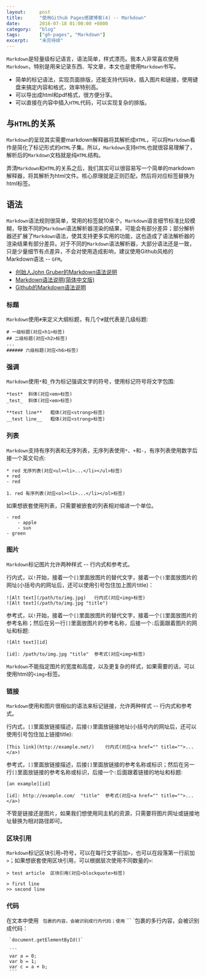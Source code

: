 ```yaml
---
layout:     post
title:      "使用Github Pages搭建博客(4) -- Markdown"
date:       2016-07-18 01:00:00 +0800
category:   "blog"
tags:       ["gh-pages", "Markdown"]
excerpt:    "未完待续"
---
```


`Markdown`是轻量级标记语言，语法简单，样式漂亮。我本人非常喜欢使用`Markdown`，特别是用来记录东西、写文章，本文也是使用`Markdown`书写。

- 简单的标记语法，实现页面排版，还能支持代码块，插入图片和链接，使用键盘来搞定内容和格式，效率特别高。
- 可以导出成html和pdf格式，很方便分享。
- 可以直接在内容中插入`HTML`代码，可以实现复杂的排版。

## 与`HTML`的关系

`Markdown`的呈现其实需要markdown解释器将其解析成`HTML`，可以将`Markdown`看作是简化了标记形式的`HTML`子集。所以，`Markdown`支持`HTML`也就很容易理解了，解析后的`Markdown`文档就是纯`HTML`结构。

弄清`Markdown`和`HTML`的关系之后，我们其实可以很容易写一个简单的markdown解释器，将其解析为html文件。核心原理就是正则匹配，然后将对应标签替换为html标签。

## 语法

`Markdown`语法规则很简单，常用的标签就10来个。`Markdown`语言细节标准比较模糊，导致不同的`Markdown`语法解析器渲染的结果，可能会有部分差异；部分解析器还扩展了`Markdown`语法，使其支持更多实用的功能，这也造成了语法解析器的渲染结果有部分差异。对于不同的`Markdown`语法解析器，大部分语法还是一致，只是少量细节有点差异，不会对使用造成影响，建议使用Github风格的Markdown语法 -- `GFM`。

- [创始人John Gruber的Markdown语法说明](http://daringfireball.net/projects/markdown/syntax)
- [Markdown语法说明(简体中文版)](http://wowubuntu.com/markdown/)
- [Github的Markdown语法说明](https://guides.github.com/features/mastering-markdown/#GitHub-flavored-markdown)

### 标题

`Markdown`使用`#`来定义大纲标题，有几个`#`就代表是几级标题:

```
# 一级标题(对应<h1>标签)
## 二级标题(对应<h2>标签)
...
###### 六级标题(对应<h6>标签)
```

### 强调

`Markdown`使用`*`和`_`作为标记强调文字的符号，使用标记符号将文字包围:

```
*test*  斜体(对应<em>标签)
_test_  斜体(对应<em>标签)

**test line**   粗体(对应<strong>标签)
__test line__   粗体(对应<strong>标签)
```

### 列表

`Markdown`支持有序列表和无序列表，无序列表使用`*`、`+`和`-`，有序列表使用数字后接一个英文句点:

```
* red 无序列表(对应<ul><li>...</li></ul>标签)
+ red
- red

1. red 有序列表(对应<ol><li>...</li></ol>标签)
```

如果想嵌套使用列表，只需要被嵌套的列表相对缩进一个单位。

```
- red
    - apple
    - sun
- green
```

### 图片

`Markdown`标记图片允许两种样式 -- 行内式和参考式。

行内式，以`!`开始，接着一个`[]`里面放图片的替代文字，接着一个`()`里面放图片的网址(小括号内的网址后，还可以使用引号包住加上图片title)：

```
![Alt text](/path/to/img.jpg)   行内式(对应<img>标签)
![Alt text](/path/to/img.jpg "title")   
```

参考式，以`!`开始，接着一个`[]`里面放图片的替代文字，接着一个`[]`里面放图片的参考名称；然后在另一行`[]`里面放图片的参考名称，后接一个`:`后面跟着图片的网址和标题:

```
![Alt text][id]

[id]: /path/to/img.jpg "title"  参考式(对应<img>标签)
```

`Markdown`不能指定图片的宽度和高度，以及更复杂的样式，如果需要的话，可以使用html的`<img>`标签。

### 链接

`Markdown`使用和图片很相似的语法来标记链接，允许两种样式 -- 行内式和参考式。

行内式，`[]`里面放链接描述，后接`()`里面放链接地址(小括号内的网址后，还可以使用引号包住加上链接title):

```
[This link](http://example.net/)    行内式(对应<a href="" title="">...</a>)
```

参考式，`[]`里面放链接描述，后接`[]`里面放链接的参考名称或标识；然后在另一行`[]`里面放链接的参考名称或标识，后接一个`:`后面跟着链接的地址和标题:

```
[an example][id]

[id]: http://example.com/  "title"  参考式(对应<a href="" title="">...</a>)
```

不管是链接还是图片，如果我们想使用同主机的资源，只需要将图片网址或链接地址替换为相对路径即可。

### 区块引用

`Markdown`标记区块引用`>`符号，可以在每行文字前加`>`，也可以在段落第一行前加`>`；如果想嵌套使用区块引用，可以根据层次使用不同数量的`>`:

```
> test article  区块引用(对应<blockquote>标签)

> first line
>> second line
```

### 代码

在文本中使用` ` `包裹的内容，会被识别成行内代码；使用` ``` `包裹的多行内容，会被识别成代码：

````
 `document.getElementById()`

 ```
 var a = 0;
 var b = 1;
 var c = a + b;
 ```
````
